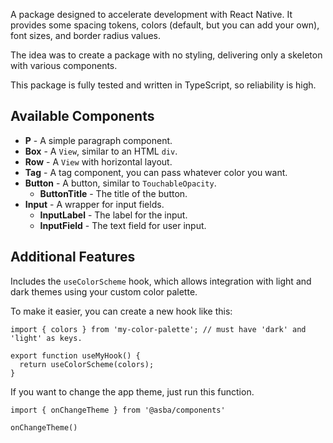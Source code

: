 A package designed to accelerate development with React Native. It provides some spacing tokens, colors (default, but you can add your own), font sizes, and border radius values.

The idea was to create a package with no styling, delivering only a skeleton with various components.

This package is fully tested and written in TypeScript, so reliability is high.

## Available Components

- **P** - A simple paragraph component.
- **Box** - A `View`, similar to an HTML `div`.
- **Row** - A `View` with horizontal layout.
- **Tag** - A tag component, you can pass whatever color you want.
- **Button** - A button, similar to `TouchableOpacity`.
  - **ButtonTitle** - The title of the button.
- **Input** - A wrapper for input fields.
  - **InputLabel** - The label for the input.
  - **InputField** - The text field for user input.

## Additional Features

Includes the `useColorScheme` hook, which allows integration with light and dark themes using your custom color palette.

To make it easier, you can create a new hook like this:

```tsx
import { colors } from 'my-color-palette'; // must have 'dark' and 'light' as keys.

export function useMyHook() {
  return useColorScheme(colors);
}
```

If you want to change the app theme, just run this function.

```tsx
import { onChangeTheme } from '@asba/components'

onChangeTheme()
```